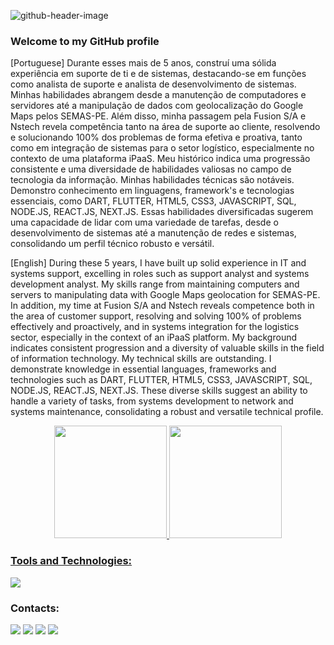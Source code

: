 ![github-header-image](https://user-images.githubusercontent.com/56963289/170269328-e2db4fde-9ea4-463b-b3f0-dca948882949.png)

### Welcome to my GitHub profile

[Portuguese]
Durante esses mais de 5 anos, construí uma sólida experiência em suporte de ti e de sistemas, destacando-se em funções como analista de suporte e analista de desenvolvimento de sistemas. Minhas habilidades abrangem desde a manutenção de computadores e servidores até a manipulação de dados com geolocalização do Google Maps pelos SEMAS-PE. Além disso, minha passagem pela Fusion S/A e Nstech revela competência tanto na área de suporte ao cliente, resolvendo e solucionando 100% dos problemas de forma efetiva e proativa, tanto como em integração de sistemas para o setor logístico, especialmente no contexto de uma plataforma iPaaS. Meu histórico indica uma progressão consistente e uma diversidade de habilidades valiosas no campo de tecnologia da informação. Minhas habilidades técnicas são notáveis. Demonstro conhecimento em linguagens, framework's e tecnologias essenciais, como DART, FLUTTER, HTML5, CSS3, JAVASCRIPT, SQL, NODE.JS, REACT.JS, NEXT.JS. Essas habilidades diversificadas sugerem uma capacidade de lidar com uma variedade de tarefas, desde o desenvolvimento de sistemas até a manutenção de redes e sistemas, consolidando um perfil técnico robusto e versátil.

[English]
During these 5 years, I have built up solid experience in IT and systems support, excelling in roles such as support analyst and systems development analyst. My skills range from maintaining computers and servers to manipulating data with Google Maps geolocation for SEMAS-PE. In addition, my time at Fusion S/A and Nstech reveals competence both in the area of customer support, resolving and solving 100% of problems effectively and proactively, and in systems integration for the logistics sector, especially in the context of an iPaaS platform. My background indicates consistent progression and a diversity of valuable skills in the field of information technology. My technical skills are outstanding. I demonstrate knowledge in essential languages, frameworks and technologies such as DART, FLUTTER, HTML5, CSS3, JAVASCRIPT, SQL, NODE.JS, REACT.JS, NEXT.JS. These diverse skills suggest an ability to handle a variety of tasks, from systems development to network and systems maintenance, consolidating a robust and versatile technical profile.

<div align = "center">
<a href="https://github.com/leandrucarvalho">
<img height="180em" src="https://github-readme-stats.vercel.app/api/top-langs/?username=leandrucarvalho&layout=compact&langs_count=7&theme=dracula"/>
<img height="180em" src="https://github-readme-stats.vercel.app/api?username=leandrucarvalho&show_icons=true&theme=dracula&include_all_commits=true&count_private=true"/>
</div>
          
### Tools and Technologies:
<div>
<p align="left">
  <a href="https://skillicons.dev">
    <img src="https://skillicons.dev/icons?i=git,vscode,docker,html,css,tailwind,js,nodejs,ts,react,nextjs,dart,flutter,mysql,prisma,postgres,vercel,postman,firebase,azure" />
  </a>
</p>
</div>
          
### Contacts:

<div>
<a href="https://www.instagram.com/29_carvalho/" target="_blank"><img src="https://img.shields.io/badge/-Instagram-%23E4405F?style=for-the-badge&logo=instagram&logoColor=white" target="_blank"></a>
<a href = "mailto:leandrucs@gmail.com"><img src="https://img.shields.io/badge/Gmail-D14836?style=for-the-badge&logo=gmail&logoColor=white" target="_blank"></a>
<a href="https://www.linkedin.com/in/leandro-c-s/" target="_blank"><img src="https://img.shields.io/badge/-LinkedIn-%230077B5?style=for-the-badge&logo=linkedin&logoColor=white" target="_blank"></a>
<a href="https://www.dio.me/users/leandrucs" target="_blank"><img src="https://img.shields.io/badge/-Meu%20Perfil%20na%20DIO-30A3DC?style=for-the-badge" target="_blank"></a>
</div>
